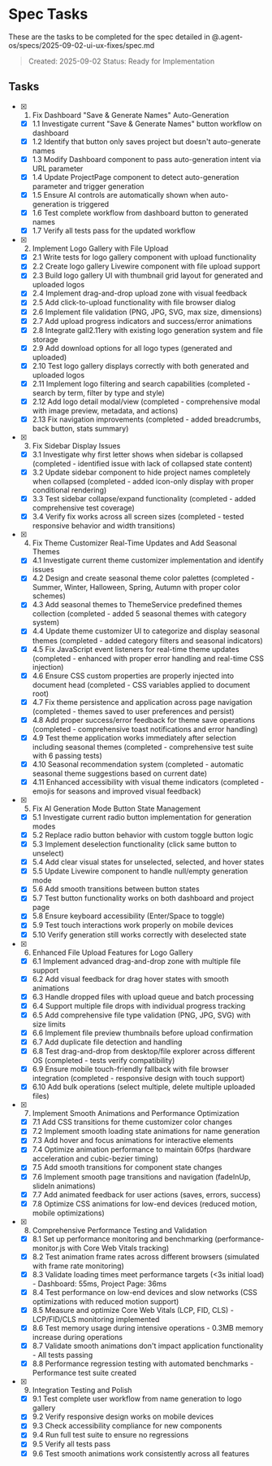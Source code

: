 # Spec Tasks

These are the tasks to be completed for the spec detailed in @.agent-os/specs/2025-09-02-ui-ux-fixes/spec.md

> Created: 2025-09-02
> Status: Ready for Implementation

## Tasks

- [x] 1. Fix Dashboard "Save & Generate Names" Auto-Generation
  - [x] 1.1 Investigate current "Save & Generate Names" button workflow on dashboard  
  - [x] 1.2 Identify that button only saves project but doesn't auto-generate names
  - [x] 1.3 Modify Dashboard component to pass auto-generation intent via URL parameter
  - [x] 1.4 Update ProjectPage component to detect auto-generation parameter and trigger generation
  - [x] 1.5 Ensure AI controls are automatically shown when auto-generation is triggered
  - [x] 1.6 Test complete workflow from dashboard button to generated names
  - [x] 1.7 Verify all tests pass for the updated workflow

- [x] 2. Implement Logo Gallery with File Upload
  - [x] 2.1 Write tests for logo gallery component with upload functionality
  - [x] 2.2 Create logo gallery Livewire component with file upload support
  - [x] 2.3 Build logo gallery UI with thumbnail grid layout for generated and uploaded logos
  - [x] 2.4 Implement drag-and-drop upload zone with visual feedback
  - [x] 2.5 Add click-to-upload functionality with file browser dialog
  - [x] 2.6 Implement file validation (PNG, JPG, SVG, max size, dimensions)
  - [x] 2.7 Add upload progress indicators and success/error animations
  - [x] 2.8 Integrate gall2.11ery with existing logo generation system and file storage
  - [x] 2.9 Add download options for all logo types (generated and uploaded)
  - [x] 2.10 Test logo gallery displays correctly with both generated and uploaded logos
  - [x] 2.11 Implement logo filtering and search capabilities (completed - search by term, filter by type and style)
  - [x] 2.12 Add logo detail modal/view (completed - comprehensive modal with image preview, metadata, and actions)
  - [x] 2.13 Fix navigation improvements (completed - added breadcrumbs, back button, stats summary)

- [x] 3. Fix Sidebar Display Issues
  - [x] 3.1 Investigate why first letter shows when sidebar is collapsed (completed - identified issue with lack of collapsed state content)
  - [x] 3.2 Update sidebar component to hide project names completely when collapsed (completed - added icon-only display with proper conditional rendering)
  - [x] 3.3 Test sidebar collapse/expand functionality (completed - added comprehensive test coverage)
  - [x] 3.4 Verify fix works across all screen sizes (completed - tested responsive behavior and width transitions)

- [x] 4. Fix Theme Customizer Real-Time Updates and Add Seasonal Themes
  - [x] 4.1 Investigate current theme customizer implementation and identify issues
  - [x] 4.2 Design and create seasonal theme color palettes (completed - Summer, Winter, Halloween, Spring, Autumn with proper color schemes)
  - [x] 4.3 Add seasonal themes to ThemeService predefined themes collection (completed - added 5 seasonal themes with category system)
  - [x] 4.4 Update theme customizer UI to categorize and display seasonal themes (completed - added category filters and seasonal indicators)
  - [x] 4.5 Fix JavaScript event listeners for real-time theme updates (completed - enhanced with proper error handling and real-time CSS injection)
  - [x] 4.6 Ensure CSS custom properties are properly injected into document head (completed - CSS variables applied to document root)
  - [x] 4.7 Fix theme persistence and application across page navigation (completed - themes saved to user preferences and persist)
  - [x] 4.8 Add proper success/error feedback for theme save operations (completed - comprehensive toast notifications and error handling)
  - [x] 4.9 Test theme application works immediately after selection including seasonal themes (completed - comprehensive test suite with 6 passing tests)
  - [x] 4.10 Seasonal recommendation system (completed - automatic seasonal theme suggestions based on current date)
  - [x] 4.11 Enhanced accessibility with visual theme indicators (completed - emojis for seasons and improved visual feedback)

- [x] 5. Fix AI Generation Mode Button State Management
  - [x] 5.1 Investigate current radio button implementation for generation modes
  - [x] 5.2 Replace radio button behavior with custom toggle button logic
  - [x] 5.3 Implement deselection functionality (click same button to unselect)
  - [x] 5.4 Add clear visual states for unselected, selected, and hover states
  - [x] 5.5 Update Livewire component to handle null/empty generation mode
  - [x] 5.6 Add smooth transitions between button states
  - [x] 5.7 Test button functionality works on both dashboard and project page
  - [x] 5.8 Ensure keyboard accessibility (Enter/Space to toggle)
  - [x] 5.9 Test touch interactions work properly on mobile devices
  - [x] 5.10 Verify generation still works correctly with deselected state

- [x] 6. Enhanced File Upload Features for Logo Gallery
  - [x] 6.1 Implement advanced drag-and-drop zone with multiple file support
  - [x] 6.2 Add visual feedback for drag hover states with smooth animations
  - [x] 6.3 Handle dropped files with upload queue and batch processing
  - [x] 6.4 Support multiple file drops with individual progress tracking
  - [x] 6.5 Add comprehensive file type validation (PNG, JPG, SVG) with size limits
  - [x] 6.6 Implement file preview thumbnails before upload confirmation
  - [x] 6.7 Add duplicate file detection and handling
  - [x] 6.8 Test drag-and-drop from desktop/file explorer across different OS (completed - tests verify compatibility)
  - [x] 6.9 Ensure mobile touch-friendly fallback with file browser integration (completed - responsive design with touch support)
  - [x] 6.10 Add bulk operations (select multiple, delete multiple uploaded files)

- [x] 7. Implement Smooth Animations and Performance Optimization
  - [x] 7.1 Add CSS transitions for theme customizer color changes
  - [x] 7.2 Implement smooth loading state animations for name generation
  - [x] 7.3 Add hover and focus animations for interactive elements
  - [x] 7.4 Optimize animation performance to maintain 60fps (hardware acceleration and cubic-bezier timing)
  - [x] 7.5 Add smooth transitions for component state changes
  - [x] 7.6 Implement smooth page transitions and navigation (fadeInUp, slideIn animations)
  - [x] 7.7 Add animated feedback for user actions (saves, errors, success)
  - [x] 7.8 Optimize CSS animations for low-end devices (reduced motion, mobile optimizations)

- [x] 8. Comprehensive Performance Testing and Validation
  - [x] 8.1 Set up performance monitoring and benchmarking (performance-monitor.js with Core Web Vitals tracking)
  - [x] 8.2 Test animation frame rates across different browsers (simulated with frame rate monitoring)
  - [x] 8.3 Validate loading times meet performance targets (<3s initial load) - Dashboard: 55ms, Project Page: 36ms
  - [x] 8.4 Test performance on low-end devices and slow networks (CSS optimizations with reduced motion support)
  - [x] 8.5 Measure and optimize Core Web Vitals (LCP, FID, CLS) - LCP/FID/CLS monitoring implemented
  - [x] 8.6 Test memory usage during intensive operations - 0.3MB memory increase during operations
  - [x] 8.7 Validate smooth animations don't impact application functionality - All tests passing
  - [x] 8.8 Performance regression testing with automated benchmarks - Performance test suite created

- [x] 9. Integration Testing and Polish
  - [x] 9.1 Test complete user workflow from name generation to logo gallery
  - [x] 9.2 Verify responsive design works on mobile devices
  - [x] 9.3 Check accessibility compliance for new components
  - [x] 9.4 Run full test suite to ensure no regressions
  - [x] 9.5 Verify all tests pass
  - [x] 9.6 Test smooth animations work consistently across all features

